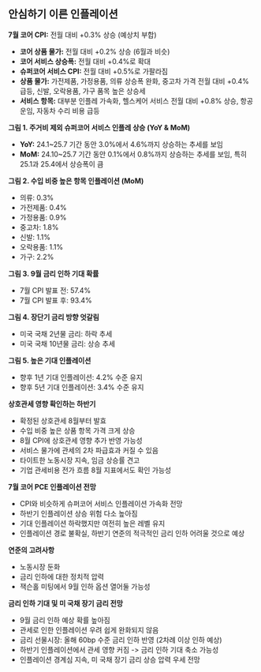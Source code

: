 ## 안심하기 이른 인플레이션

**7월 코어 CPI:** 전월 대비 +0.3% 상승 (예상치 부합)

- **코어 상품 물가:** 전월 대비 +0.2% 상승 (6월과 비슷)
- **코어 서비스 상승폭:** 전월 대비 +0.4%로 확대
- **슈퍼코어 서비스 CPI:** 전월 대비 +0.5%로 가팔라짐
- **상품 물가:** 가전제품, 가정용품, 의류 상승폭 완화, 중고차 가격 전월 대비 +0.4% 급등, 신발, 오락용품, 가구 품목 높은 상승세
- **서비스 항목:** 대부분 인플레 가속화, 헬스케어 서비스 전월 대비 +0.8% 상승, 항공 운임, 자동차 수리 비용 급등


**그림 1. 주거비 제외 슈퍼코어 서비스 인플레 상승 (YoY & MoM)**

- **YoY:** 24.1~25.7 기간 동안 3.0%에서 4.6%까지 상승하는 추세를 보임
- **MoM:** 24.10~25.7 기간 동안 0.1%에서 0.8%까지 상승하는 추세를 보임, 특히 25.1과 25.4에서 상승폭이 큼


**그림 2. 수입 비중 높은 항목 인플레이션 (MoM)**

- 의류: 0.3%
- 가전제품: 0.4%
- 가정용품: 0.9%
- 중고차: 1.8%
- 신발: 1.1%
- 오락용품: 1.1%
- 가구: 2.2%


**그림 3. 9월 금리 인하 기대 확률**

- 7월 CPI 발표 전: 57.4%
- 7월 CPI 발표 후: 93.4%


**그림 4. 장단기 금리 방향 엇갈림**

- 미국 국채 2년물 금리: 하락 추세
- 미국 국채 10년물 금리: 상승 추세


**그림 5. 높은 기대 인플레이션**

- 향후 1년 기대 인플레이션: 4.2% 수준 유지
- 향후 5년 기대 인플레이션: 3.4% 수준 유지


**상호관세 영향 확인하는 하반기**

- 확정된 상호관세 8월부터 발효
- 수입 비중 높은 상품 항목 가격 크게 상승
- 8월 CPI에 상호관세 영향 추가 반영 가능성
- 서비스 물가에 관세의 2차 파급효과 커질 수 있음
- 타이트한 노동시장 지속, 임금 상승률 견고
- 기업 관세비용 전가 흐름 8월 지표에서도 확인 가능성


**7월 코어 PCE 인플레이션 전망**

- CPI와 비슷하게 슈퍼코어 서비스 인플레이션 가속화 전망
- 하반기 인플레이션 상승 위험 다소 높아짐
- 기대 인플레이션 하락했지만 여전히 높은 레벨 유지
- 인플레이션 경로 불확실, 하반기 연준의 적극적인 금리 인하 어려울 것으로 예상


**연준의 고려사항**

- 노동시장 둔화
- 금리 인하에 대한 정치적 압력
- 잭슨홀 미팅에서 9월 인하 옵션 열어둘 가능성


**금리 인하 기대 및 미 국채 장기 금리 전망**

- 9월 금리 인하 예상 확률 높아짐
- 관세로 인한 인플레이션 우려 쉽게 완화되지 않음
- 금리 선물시장: 올해 60bp 수준 금리 인하 반영 (2차례 이상 인하 예상)
- 하반기 인플레이션에서 관세 영향 커짐 -> 금리 인하 기대 축소 가능성
- 인플레이션 경계심 지속, 미 국채 장기 금리 상승 압력 우세 전망

